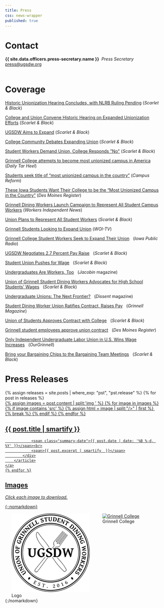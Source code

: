 ```yaml
---
title: Press
css: news-wrapper
published: true
---
```

# Contact

<b>{{ site.data.officers.press-secretary.name }}</b>&nbsp;
<i>Press Secretary</i><br>
<a href="mailto:press@ugsdw.org">press@ugsdw.org</a><br><br>

# Coverage

[Historic Unionization Hearing Concludes, with NLRB Ruling Pending](http://www.thesandb.com/article/historic-unionization-hearing-concludes-with-nlrb-ruling-pending.html) (*Scarlet & Black*)

[College and Union Convene Historic Hearing on Expanded Unionization Efforts](http://www.thesandb.com/article/college-and-union-convene-historic-hearing-on-expanded-unionization-efforts.html?fbclid=IwAR0uJfV1xiYYxiobpxZbxRacxStYCsIkKjyKSXu58F0MIo9Ki2dSHmwN1DQ) (*Scarlet & Black*)

[UGSDW Aims to Expand](http://www.thesandb.com/article/ugsdw-aims-to-expand.html) (*Scarlet & Black*)

[College Community Debates Expanding Union](http://www.thesandb.com/article/college-community-debates-expanding-union.html) (*Scarlet & Black*)

[Student Workers Demand Union, College Responds "No"](http://www.thesandb.com/news/student-workers-demand-union-college-responds-no.html) (*Scarlet & Black*)

[Grinnell College attempts to become most unionized campus in America](http://www.dailytarheel.com/article/2017/10/grinnell-college-attempts-to-become-most-unionized-campus-in-america) (*Daily Tar Heel*)

<a href="https://www.campusreform.org/?ID=9865">Students seek title of &ldquo;most unionized campus in the country&rdquo;</a> 
(<i>Campus Reform</i>)<br>

<a href="http://www.desmoinesregister.com/story/news/education/2017/09/25/these-iowa-students-want-their-college-most-unionized-campus-country/692777001/">These Iowa Students Want Their College to be the &ldquo;Most Unionized Campus in the Country&rdquo;</a>
(<i>Des Moines Register</i>)<br>

<a href="http://laborradio.org/2017/09/24/grinnell-dining-workers-launch-campaign-to-represent-all-student-campus-workers/">Grinnell Dining Workers Launch Campaign to Represent All Student Campus Workers</a>
(<i>Workers Independent News</i>)<br>

<a href="http://www.thesandb.com/news/union-plans-to-represent-all-student-workers.html">Union Plans to Represent All Student Workers</a>
(<i>Scarlet & Black</i>)<br>

<a href="http://www.weareiowa.com/news/local-news/grinnell-students-looking-to-expand-union/815816767">Grinnell Students Looking to Expand Union</a>
(<i>WOI-TV</i>)<br>

<a href="http://iowapublicradio.org/post/grinnell-college-student-workers-seek-expand-their-union">Grinnell College Student Workers Seek to Expand Their Union</a>&nbsp;&nbsp;
(<i>Iowa Public Radio</i>)<br>

<a href="http://www.thesandb.com/article/ugsdw-negotiates-2-7-percent-pay-raise.html">UGSDW Negotiates 2.7 Percent Pay Raise</a>&nbsp;&nbsp;
(<i>Scarlet & Black</i>)<br>

<a href="http://www.thesandb.com/article/student-union-pushes-for-wage.html">Student Union Pushes for Wage</a>&nbsp;&nbsp;
(<i>Scarlet & Black</i>)<br>

<a href="https://jacobinmag.com/2017/08/unions-campus-higher-education-organizing-college-students">Undergraduates Are Workers, Too</a>&nbsp;&nbsp;
(<i>Jacobin</i> magazine)<br>

<a href="http://www.thesandb.com/article/union-of-grinnell-student-dining-workers-advocates-for-high-school-students-wages.html">Union of Grinnell Student Dining Workers Advocates for High School Students' Wages</a>&nbsp;&nbsp;
(<i>Scarlet & Black</i>)<br>

<a href="https://www.dissentmagazine.org/blog/undergraduate-unions-student-labor-organizing-fight-for-15">Undergraduate Unions: The Next Frontier?</a>&nbsp;&nbsp;
(<i>Dissent</i> magazine)<br>

<a href="https://www.grinnell.edu/news/student-dining-worker-union-ratifies-contract-raises-pay">Student Dining Worker Union Ratifies Contract, Raises Pay</a>&nbsp;&nbsp;
(<i>Grinnell Magazine</i>)<br>

<a href="http://www.thesandb.com/news/union-of-students-approves-contract-with-college.html">Union of Students Approves Contract with College</a>&nbsp;&nbsp;
(<i>Scarlet & Black</i>)<br>

<a href="http://www.desmoinesregister.com/story/news/local/grinnell/2016/09/28/grinnell-student-employees-approve-union-contract/91146814/">Grinnell student employees approve union contract</a>&nbsp;&nbsp;
(<i>Des Moines Register</i>)<br>

<a href="http://ourgrinnell.com/only-independent-undergraduate-labor-union-in-u-s-wins-wage-increases/">Only Independent Undergraduate Labor Union in U.S. Wins Wage Increases</a>&nbsp;&nbsp;
(<i>OurGrinnell</i>)<br>

<a href="http://www.thesandb.com/features/bring-your-bargaining-chips-to-the-bargaining-team-meetings.html">Bring your Bargaining Chips to the Bargaining Team Meetings</a>&nbsp;&nbsp;
(<i>Scarlet & Black</i>)<br>


# Press Releases

<div class="post-container">
    {% assign releases = site.posts | where_exp: "pst", "pst.release" %}
    {% for post in releases %}
    <a href="{{ post.url }}">
        <article>
            <div class="img-wrapper">
                {% assign images = post.content | split:'img ' %} 
                {% for image in images %}
                    {% if image contains 'src' %}
                        {% assign html = image | split:"/>" | first %}
                        <img {{ html  }} />
                        {% break %}
                    {% endif %}
                {% endfor %}
            </div>
            <div class="content-wrapper">
                <h2>
                    {{ post.title | smartify }}
                </h2>

                <span class="summary-date">{{ post.date | date: '%B %-d, %Y' }}</span><br>
                <span>{{ post.excerpt | smartify  }}</span>
            </div>
        </article>
    </a>
    {% endfor %}
</div>

# Images
_Click each image to download._

{::nomarkdown}
<div class="columns">
    <div>
        <a href="/assets/logo_large.png" download="ugsdw_logo.png">          
            <img alt="UGSDW logo" src="/assets/logo_large.png" width=256>            
        </a> <br>
        Logo
    </div><br>
    <!--
    <div>
        <a href="/assets/news/expansion_watching.jpg" download="ugsdw_expansion_2017.jpg">          
          <img alt="2017 UGSDW Expansion Campaign Announcement" src="/assets/news/expansion_watching.jpg" width=360>
        </a> <br>
        Expansion campaign announcement, September 2017
    </div><br>
    <div>
        <a href="/assets/temp-front-picture.jpg" download="ugsdw_equal_wage_protest.jpg">          
            <img alt="Equal Wage Protest" src="/assets/temp-front-picture.jpg" width=360>            
        </a> <br>
        Equal wage protest, April 2017
    </div><br>
    <div>
        <a href="/assets/mtg_1_edited.jpg" download="ugsdw_contract_ratification_2016.jpg">          
            <img alt="2016 UGSDW Contract Ratification Meeting" src="/assets/mtg_1_edited.jpg" width=360>            
        </a> <br>
        2016 contract ratification meeting
    </div><br>
    <div>
        <a href="/assets/bargaining_team.jpg" download="ugsdw_bargaining_team_2016.jpg">          
            <img alt="2016 UGSDW Bargaining Team" src="/assets/bargaining_team.jpg" width=360>          
        </a> <br>
        2016 contract bargaining team
    </div><br>
-->
    <div>
        <a href="/assets/front-picture.jpg" download="grinnell_college.jpg">          
            <img alt="Grinnell College" src="/assets/front-picture.jpg" width=360>            
        </a> <br>
        Grinnell College
    </div><br>
</div>
{:/nomarkdown}
